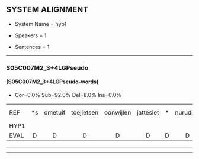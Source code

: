 
## SYSTEM ALIGNMENT

- System Name = hyp1

- Speakers = 1

- Sentences = 1

---

### S05C007M2_3+4LGPseudo

#### (S05C007M2_3+4LGPseudo-words)

- Cor=0.0%	Sub=92.0%	Del=8.0%	Ins=0.0%

|  |  |  |  |  |  |  |  |  |  |  |  |  |  |  |  |  |  |  |  |  |  |  |  |  |  |  |  |  |  |  |  |  |  |  |  |  |  |  |  |  |  |  |  |  |  |  |  |  |  |  |  |  |  |  |  |  |  |  |  |  |  |  |  |  |  |  |  |  |  |  |  |  |  |  |  |  |  |  |  |  |  |  |  |  |  |  |  |  |
|:--- |:---:|:---:|:---:|:---:|:---:|:---:|:---:|:---:|:---:|:---:|:---:|:---:|:---:|:---:|:---:|:---:|:---:|:---:|:---:|:---:|:---:|:---:|:---:|:---:|:---:|:---:|:---:|:---:|:---:|:---:|:---:|:---:|:---:|:---:|:---:|:---:|:---:|:---:|:---:|:---:|:---:|:---:|:---:|:---:|:---:|:---:|:---:|:---:|:---:|:---:|:---:|:---:|:---:|:---:|:---:|:---:|:---:|:---:|:---:|:---:|:---:|:---:|:---:|:---:|:---:|:---:|:---:|:---:|:---:|:---:|:---:|:---:|:---:|:---:|:---:|:---:|:---:|:---:|:---:|:---:|:---:|:---:|:---:|:---:|:---:|:---:|:---:|:---:|
| REF | *s | ometuif | toejietsen | oonwijlen | jattesiet | * | nurudien | stoenydaas | deuveltek | * | *s | juitonie | * | * | gevijdel | * | * | sidowaan | spekkeraai | wachteniek | verpierik | * | * | * | *s | nappegreeuw | *s | mantaroen | schielendaspen | * | * | * | crobeklunker | * | * | * | * | * | kabbestepen | verwarig*(verwarring) | ooiebiekje | fandelig | * | jalekrewen | * | * | smoralij | * | zeekvlachine | * | * | * | kanaroe | * | toineetlijgen | * | meitsegrok | * | * | kantelogsten | * | * | * | * | ondermind | * | choporatie | zennebral | * | ijraspangen | * | * | * | * | * | blottenduuf | * | girdofhaalder | tobbermoeit | poentalschouden | * | havedil | verbrakkertje | * | * | * | gerauwejaak | hapeneren |
| HYP1 |  |  |  |  |  |  |  | mte | toen | mij | een | o | e | m | a | t | ne | tito | uh | das | de | vel | te | u | tom | iv | del | idowar | binha | u | ter | i | ver | i | m | po | malte | on | e | sh | sh | shom | elk | hg | gunetun | o | ja | de | en | neen | ja | ke | g | sel | e | seli | nog | g | tonne | mii | ge | emtum | ut | s | i | s | e | s | en | rududoal | huder | de | or | dor | rum | mo | tus | un | tal | ald | h | h | ti | d | g | jak | aten | entum |
| EVAL | D | D | D | D | D | D | D | S | S | S | S | S | S | S | S | S | S | S | S | S | S | S | S | S | S | S | S | S | S | S | S | S | S | S | S | S | S | S | S | S | S | S | S | S | S | S | S | S | S | S | S | S | S | S | S | S | S | S | S | S | S | S | S | S | S | S | S | S | S | S | S | S | S | S | S | S | S | S | S | S | S | S | S | S | S | S | S | S |
---

---
